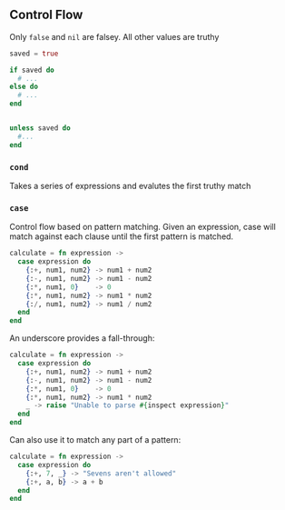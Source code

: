## Control Flow

Only `false` and `nil` are falsey. All other values are truthy

```ex
saved = true

if saved do
  # ...
else do
  # ...
end


unless saved do
  #...
end
```

### `cond`

Takes a series of expressions and evalutes the first truthy match

### `case`

Control flow based on pattern matching. Given an expression, case will match against each clause until the first pattern is matched.

```ex
calculate = fn expression ->
  case expression do
    {:+, num1, num2} -> num1 + num2
    {:-, num1, num2} -> num1 - num2
    {:*, num1, 0}    -> 0
    {:*, num1, num2} -> num1 * num2
    {:/, num1, num2} -> num1 / num2
  end
end
```

An underscore provides a fall-through:

```ex
calculate = fn expression ->
  case expression do
    {:+, num1, num2} -> num1 + num2
    {:-, num1, num2} -> num1 - num2
    {:*, num1, 0}    -> 0
    {:*, num1, num2} -> num1 * num2
    _ -> raise "Unable to parse #{inspect expression}"
  end
end
```

Can also use it to match any part of a pattern:

```ex
calculate = fn expression ->
  case expression do
    {:+, 7, _} -> "Sevens aren't allowed"
    {:+, a, b} -> a + b
  end
end
```
